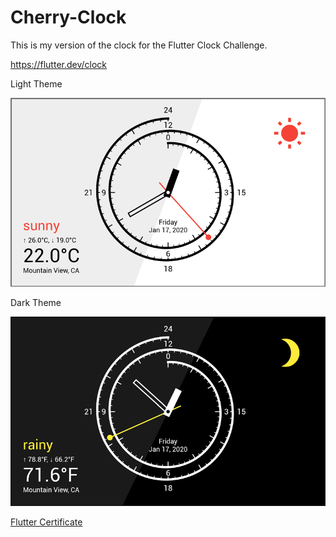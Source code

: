# Cherry-Clock

This is my version of the clock for the Flutter Clock Challenge.

https://flutter.dev/clock

Light Theme

![Dark Theme](images/Cherry-Clock-Light.png)

Dark Theme

![Dark Theme](images/Cherry-Clock-Dark.png)


[Flutter Certificate](https://www.credential.net/23d50a60-2656-40cc-98df-f048b2bf77b1?key=56f0eb4e7de17e1be6dc3abc125514d4052d5751e9b61a8d5d562644333ad2f9)